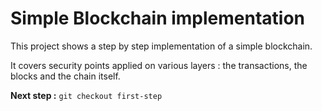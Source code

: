 # Simple Blockchain implementation

This project shows a step by step implementation of a simple blockchain.

It covers security points applied on various layers : the transactions, the blocks and the chain itself.


**Next step :** `git checkout first-step`